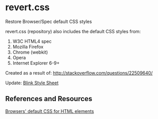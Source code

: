 revert.css
===

Restore Browser/Spec default CSS styles

revert.css (repository) also includes the default CSS styles from:

1. W3C HTML4 spec
2. Mozilla Firefox
3. Chrome (webkit)
4. Opera
5. Internet Explorer 6-9+

Created as a result of: http://stackoverflow.com/questions/22509640/

Update:
[Blink Style Sheet](https://chromium.googlesource.com/chromium/blink/+/master/Source/core/css/html.css)  

## References and Resources  
[Browsers' default CSS for HTML elements](https://stackoverflow.com/questions/6867254/browsers-default-css-for-html-elements)  
